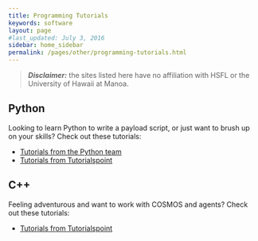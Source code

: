 ```yaml
---
title: Programming Tutorials
keywords: software
layout: page
#last_updated: July 3, 2016
sidebar: home_sidebar
permalink: /pages/other/programming-tutorials.html
---
```


> **_Disclaimer:_** the sites listed here have no affiliation with HSFL or the University of Hawaii at Manoa.


## Python

Looking to learn Python to write a payload script, or just want to brush up on your skills? Check out these tutorials:

* [Tutorials from the Python team](https://docs.python.org/3/tutorial/)
* [Tutorials from Tutorialspoint](https://www.tutorialspoint.com/python/index.htm)


## C++

Feeling adventurous and want to work with COSMOS and agents? Check out these tutorials:

* [Tutorials from Tutorialspoint](https://www.tutorialspoint.com/cplusplus/index.htm)